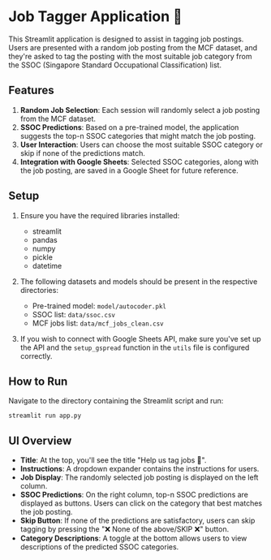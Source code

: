 # Job Tagger Application 🤖

This Streamlit application is designed to assist in tagging job postings. Users are presented with a random job posting from the MCF dataset, and they're asked to tag the posting with the most suitable job category from the SSOC (Singapore Standard Occupational Classification) list.

## Features

1. **Random Job Selection**: Each session will randomly select a job posting from the MCF dataset.
2. **SSOC Predictions**: Based on a pre-trained model, the application suggests the top-n SSOC categories that might match the job posting.
3. **User Interaction**: Users can choose the most suitable SSOC category or skip if none of the predictions match.
4. **Integration with Google Sheets**: Selected SSOC categories, along with the job posting, are saved in a Google Sheet for future reference.

## Setup

1. Ensure you have the required libraries installed:
    - streamlit
    - pandas
    - numpy
    - pickle
    - datetime

2. The following datasets and models should be present in the respective directories:
    - Pre-trained model: `model/autocoder.pkl`
    - SSOC list: `data/ssoc.csv`
    - MCF jobs list: `data/mcf_jobs_clean.csv`

3. If you wish to connect with Google Sheets API, make sure you've set up the API and the `setup_gspread` function in the `utils` file is configured correctly.

## How to Run

Navigate to the directory containing the Streamlit script and run:

```
streamlit run app.py
```

## UI Overview

- **Title**: At the top, you'll see the title "Help us tag jobs 🙏".
- **Instructions**: A dropdown expander contains the instructions for users.
- **Job Display**: The randomly selected job posting is displayed on the left column.
- **SSOC Predictions**: On the right column, top-n SSOC predictions are displayed as buttons. Users can click on the category that best matches the job posting.
- **Skip Button**: If none of the predictions are satisfactory, users can skip tagging by pressing the "❌ None of the above/SKIP ❌" button.
- **Category Descriptions**: A toggle at the bottom allows users to view descriptions of the predicted SSOC categories.